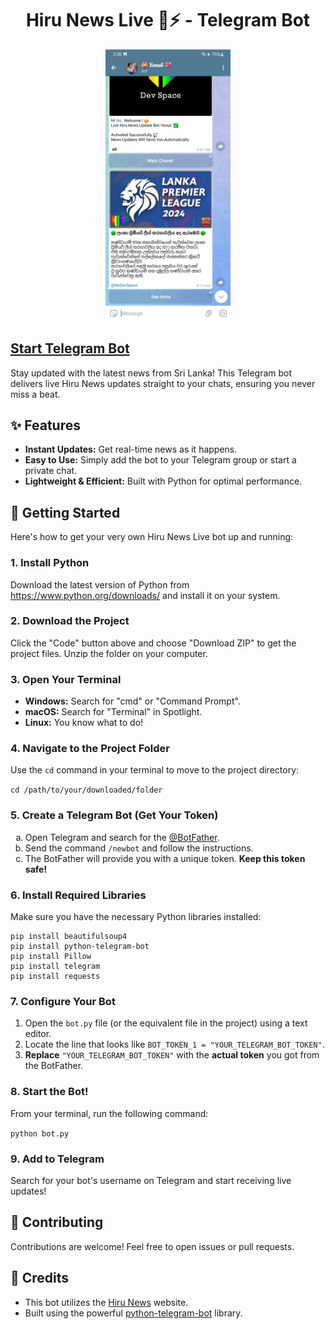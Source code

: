 



  <h1 align="center">Hiru News Live 📰⚡️ - Telegram Bot</h1>

  <p align="center">
    <img src="https://github.com/NipunSGeeTH/github-readme-images-host/blob/a1a931d77375389635efe34a728567c9c184632b/hiru_news_live_telegram_bot/Screenshot2.jpg" 
         alt="Bot Screenshot 2" width="200" /><h2> 
           <a href="https://t.me/yenuli_bot"> Start Telegram Bot </a> </h2>
  </p>

  <p>Stay updated with the latest news from Sri Lanka! This Telegram bot delivers live Hiru News updates straight to your chats, ensuring you never miss a beat.</p>

  <h2>✨ Features</h2>

  <ul>
    <li><strong>Instant Updates:</strong>  Get real-time news as it happens.</li>
    <li><strong>Easy to Use:</strong> Simply add the bot to your Telegram group or start a private chat. </li>
    <li><strong>Lightweight & Efficient:</strong> Built with Python for optimal performance.</li>
  </ul>

  <h2>🚀 Getting Started</h2>

  <p>Here's how to get your very own Hiru News Live bot up and running:</p>

  <h3>1. Install Python</h3>
  <p> Download the latest version of Python from <a href="https://www.python.org/downloads/" target="_blank">https://www.python.org/downloads/</a> and install it on your system.</p>

  <h3>2. Download the Project</h3>
  <p> Click the "Code" button above and choose "Download ZIP" to get the project files. Unzip the folder on your computer.</p>

  <h3>3. Open Your Terminal</h3>
  <ul>
    <li><strong>Windows:</strong> Search for "cmd" or "Command Prompt".</li>
    <li><strong>macOS:</strong> Search for "Terminal" in Spotlight.</li>
    <li><strong>Linux:</strong> You know what to do!</li>
  </ul>

  <h3>4. Navigate to the Project Folder</h3>
  <p> Use the <code>cd</code> command in your terminal to move to the project directory:</p>
  <code>cd /path/to/your/downloaded/folder</code>

  <h3>5. Create a Telegram Bot (Get Your Token)</h3>
  <ol type="a">
    <li>Open Telegram and search for the <a href="https://t.me/BotFather" target="_blank">@BotFather</a>.</li>
    <li>Send the command <code>/newbot</code> and follow the instructions.</li>
    <li>The BotFather will provide you with a unique token. <strong>Keep this token safe!</strong></li>
  </ol>

  <h3>6.  Install Required Libraries</h3>
  <p>Make sure you have the necessary Python libraries installed:</p>
  <pre><code>pip install beautifulsoup4
pip install python-telegram-bot
pip install Pillow
pip install telegram
pip install requests</code></pre>

  <h3>7. Configure Your Bot</h3>
  <ol>
    <li>Open the <code>bot.py</code> file (or the equivalent file in the project) using a text editor.</li>
    <li>Locate the line that looks like <code>BOT_TOKEN_1 = "YOUR_TELEGRAM_BOT_TOKEN"</code>.</li>
    <li><strong>Replace</strong> <code>"YOUR_TELEGRAM_BOT_TOKEN"</code> with the <strong>actual token</strong> you got from the BotFather.</li>
  </ol>

  <h3>8. Start the Bot!</h3>
  <p>From your terminal, run the following command:</p>
  <code>python bot.py</code>

  <h3>9. Add to Telegram</h3>
  <p>Search for your bot's username on Telegram and start receiving live updates!</p>

  <h2>🤝 Contributing</h2>
  <p>Contributions are welcome! Feel free to open issues or pull requests.</p>

  <h2>🙏 Credits</h2>
  <ul>
    <li>This bot utilizes the <a href="https://www.hirunews.lk/" target="_blank">Hiru News</a> website.</li>
    <li>Built using the powerful <a href="https://python-telegram-bot.org/" target="_blank">python-telegram-bot</a> library.</li>
  </ul>

</body>
</html>
